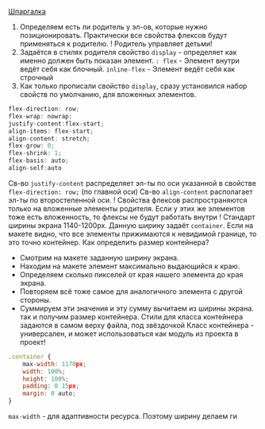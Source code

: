 [Шпаргалка](https://tpverstak.ru/flex-cheatsheet/)
1. Определяем есть ли родитель у эл-ов, которые нужно позиционировать.
    Практически все свойства флексов будут применяться к родителю.
    ! Родитель управляет детьми!
2. Задаётся в стилях родителя свойство  `display` - определяет как именно должен быть показан элемент.
   `: flex` - Элемент внутри ведёт себя как блочный.
   `inline-flex` - Элемент ведёт себя как строчный
3. Как только прописали свойство `display`, сразу установился набор свойств по умолчанию, для вложенных элементов.
```js
flex-direction: row;
flex-wrap: nowrap;
justify-content:flex-start;
align-items: flex-start;
align-content: stretch;
flex-grow: 0;
flex-shrink: 1;
flex-basis: auto;
align-self:auto
```

Св-во `justify-content` распределяет эл-ты по оси указанной в свойстве `flex-direction: row;` (по главной оси)
Св-во `align-content` располагает эл-ты по второстепенной оси.
! Свойства флексов распространяются только на вложенные элементы родителя. Если у этих же элементов тоже есть вложенность, то флексы не будут работать внутри !
Стандарт ширины экрана 1140-1200px.  Данную ширину задаёт `container`. Если на макете видно, что все элементы прижимаются к невидимой границе, то это точно контейнер.
Как определить размер контейнера?
- Смотрим на макете заданную ширину экрана. 
- Находим на макете элемент максимально выдающийся к краю.
- Определяем сколько пикселей от края нашего элемента до края экрана.
- Повторяем всё тоже самое для аналогичного элемента с другой стороны.
- Суммируем эти значения и эту сумму вычитаем из ширины экрана. так и получим размер контейнера.
Стили для класса контейнера задаются в самом верху файла, под звёздочкой
Класс контейнера  - универсален, и может использоваться как модуль из проекта в проект!
```js
.container {  
    max-width: 1170px;  
    width: 100%;  
    height: 100%;  
    padding: 0 15px;  
    margin: 0 auto;
}
```

`max-width` - для адаптивности ресурса. Поэтому ширину делаем ги